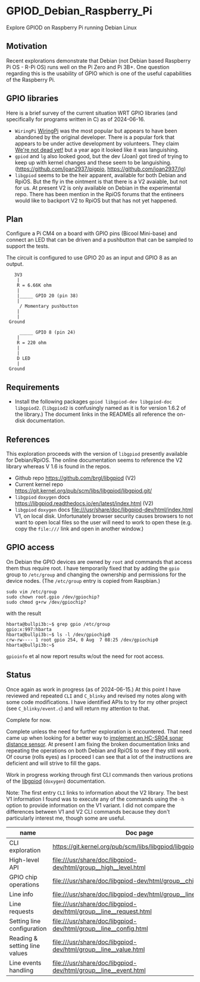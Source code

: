# GPIOD_Debian_Raspberry_Pi

Explore GPIOD on Raspberry Pi running Debian Linux

## Motivation

Recent explorations demonstrate that Debian (not Debian based Raspberry Pi OS - R-Pi OS) runs well on the Pi Zero and Pi 3B+. One question regarding this is the usability of GPIO which is one of the useful capabilities of the Raspberry Pi.

## GPIO libraries

Here is a brief survey of the current situation WRT GPIO libraries (and specifically for programs written in C) as of 2024-06-16.

* `WiringPi` [WiringPi](http://wiringpi.com/) was the most popular but appears to have been abandoned by the original developer. There is a popular fork that appears to be under active development by volunteers. They claim [We're not dead yet!](https://github.com/WiringPi/WiringPi/discussions/202) but a year ago it looked like it was languishing.
* `gpiod` and `lg` also looked good, but the dev (Joan) got tired of trying to keep up with kernel changes and these seem to be languishing. (<https://github.com/joan2937/pigpio>, <https://github.com/joan2937/lg>)
* `libgpiod` seems to be the heir apparent, available for both Debian and RpiOS. But the fly in the ointment is that there is a V2 avaiable, but not for us. At present V2 is only available on Debian in the experimental repo. There has been mention in the RpiOS forums that the entineers would like to backport V2 to RpiOS but that has not yet happened.

## Plan

Configure a Pi CM4 on a board with GPIO pins (Bicool Mini-base) and connect an LED that can be driven and a pushbutton that can be sampled to support the tests.

The circuit is configured to use GPIO 20 as an input and GPIO 8 as an output.

```text
   3V3
    |
    R = 6.66K ohm
    |
    |_____ GPIO 20 (pin 38)
    |
     / Momentary pushbutton
    |
    |
 Ground
```

```text
     _____ GPIO 8 (pin 24)
    |
    R = 220 ohm
    |
    |
    D LED
    |
 Ground
```

## Requirements

* Install the following packages `gpiod libgpiod-dev libgpiod-doc libgpiod2`. (`libgpiod2` is confusingly named as it is for version 1.6.2 of the library.) The document links in the READMEs all reference the on-disk documentation.

## References

This exploration proceeds with the version of `libgpiod` presently available for Debian/RpiOS. The online documentation seems to reference the V2 library whereas V 1.6 is found in the repos.

* Github repo <https://github.com/brgl/libgpiod> (V2)
* Current kernel repo <https://git.kernel.org/pub/scm/libs/libgpiod/libgpiod.git/>
* `libgpiod` `doxygen` docs <https://libgpiod.readthedocs.io/en/latest/index.html> (V2)
* `libgpiod` `doxygen` docs <file:///usr/share/doc/libgpiod-dev/html/index.html> V1, on local disk. Unfortunately browser security causes browsers to not want to open local files so the user will need to work to open these (e.g. copy the `file:///` link and open in another window.)

## GPIO access

On Debian the GPIO devices are owned by `root` and commands that access them thus require root. I have temporarily fixed that by adding the `gpio` group to `/etc/group` and changing the ownership and permissions for the device nodes. (The `/etc/group` entry is copied from Raspbian.)

```text
sudo vim /etc/group
sudo chown root.gpio /dev/gpiochip?
sudo chmod g+rw /dev/gpiochip?
```

with the result

```text
hbarta@bullpi3b:~$ grep gpio /etc/group
gpio:x:997:hbarta
hbarta@bullpi3b:~$ ls -l /dev/gpiochip0
crw-rw---- 1 root gpio 254, 0 Aug  7 08:25 /dev/gpiochip0
hbarta@bullpi3b:~$ 
```

`gpioinfo` et al now report results w/out the need for root access.

## Status 

Once again as work in progress (as of 2024-06-15.) At this point I have reviewed and repeated `CLI` and `C_blinky` and revised my notes along with some code modifications. I have identified APIs to try for my other project (see `C_blinky/event.c`) and will return my attention to that. 

Complete for now.

Complete unless the need for further exploration is encountered. That need came up when looking for a better way to [implement an HC-SR04 sonar distance sensor](https://github.com/HankB/interrupt-driven-HC-SR04). At present I am fixing the broken documentation links and repeating the operations on both Debian and RpiOS to see if they still work. Of course (rolls eyes) as I proceed I can see that a lot of the instructions are deficient and will strive to fill the gaps.

Work in progress working through first CLI commands then various protions of the [libgpiod](https://libgpiod.readthedocs.io/en/latest/index.html) (`doxygen`) documentation.

Note: The first entry `CLI` links to information about the V2 library. The best V1 information I found was to execute any of the commands using the `-h` option to provide information on the V1 variant. I did not compare the differences between V1 and V2 CLI commands because they don't particularly interest me, though some are useful.

|name|Doc page|dir|status|
|---|---|---|---|
|CLI exploration|<https://git.kernel.org/pub/scm/libs/libgpiod/libgpiod.git/about/>|`CLI`|done|
|High-level API|<file:///usr/share/doc/libgpiod-dev/html/group__high__level.html>|`C_blinky`|done|
|GPIO chip operations|<file:///usr/share/doc/libgpiod-dev/html/group__chips.html>|`chip_operations`|done|
|Line info|<file:///usr/share/doc/libgpiod-dev/html/group__line__info.html>|`line_info`|done|
|Line requests|<file:///usr/share/doc/libgpiod-dev/html/group__line__request.html>|`line_request`|done|
|Setting line configuration|<file:///usr/share/doc/libgpiod-dev/html/group__line__config.html>|`line_config`|done|
|Reading & setting line values|<file:///usr/share/doc/libgpiod-dev/html/group__line__value.html>|`line_IO`|done|
|Line events handling|<file:///usr/share/doc/libgpiod-dev/html/group__line__event.html>|`line_events`|done|
